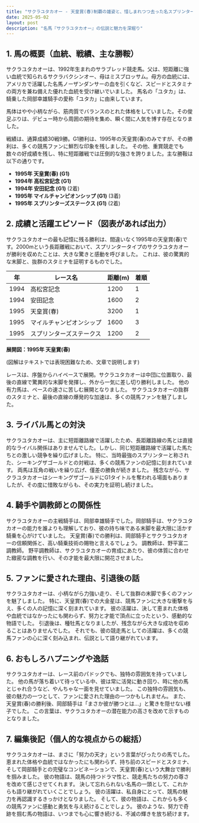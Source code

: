 ```yaml
---
title: "サクラユタカオー - 天皇賞(春)制覇の雄姿と、惜しまれつつ去った名スプリンター"
date: 2025-05-02
layout: post
description: "名馬『サクラユタカオー』の伝説と魅力を深堀り"
---
```


## 1. 馬の概要（血統、戦績、主な勝鞍）

サクラユタカオーは、1992年生まれのサラブレッド競走馬。父は、短距離に強い血統で知られるサクラバクシンオー、母はミスブロッサム。母方の血統には、アメリカで活躍した名馬ノーザンダンサーの血を引くなど、スピードとスタミナの両方を兼ね備えた優れた血統を受け継いでいました。  馬名の「ユタカ」は、騎乗した岡部幸雄騎手の愛称「ユタカ」に由来しています。

馬体はやや小柄ながら、筋肉質でバランスのとれた体格をしていました。その俊足ぶりは、デビュー時から周囲の期待を集め、瞬く間に人気を博す存在となりました。

戦績は、通算成績30戦9勝。G1勝利は、1995年の天皇賞(春)のみですが、その勝利は、多くの競馬ファンに鮮烈な印象を残しました。  その他、重賞競走でも数々の好成績を残し、特に短距離戦では圧倒的な強さを誇りました。主な勝鞍は以下の通りです。

* **1995年 天皇賞(春) (G1)**
* **1994年 高松宮記念 (G1)**
* **1994年 安田記念 (G1)** (2着)
* **1995年 マイルチャンピオンシップ (G1)** (3着)
* **1995年 スプリンターズステークス (G1)** (2着)


## 2. 成績と活躍エピソード（図表があれば出力）

サクラユタカオーの最も記憶に残る勝利は、間違いなく1995年の天皇賞(春)です。2000mという長距離戦において、スプリンタータイプのサクラユタカオーが勝利を収めたことは、大きな驚きと感動を呼びました。  これは、彼の驚異的な末脚と、抜群のスタミナを証明するものでした。

| 年 | レース名         | 距離(m) | 着順 |
|---|-----------------|----------|-----|
| 1994 | 高松宮記念       | 1200     | 1   |
| 1994 | 安田記念         | 1600     | 2   |
| 1995 | 天皇賞(春)       | 3200     | 1   |
| 1995 | マイルチャンピオンシップ | 1600     | 3   |
| 1995 | スプリンターズステークス | 1200     | 2   |


**展開図：1995年 天皇賞(春)**

(図解はテキストでは表現困難なため、文章で説明します)

レースは、序盤からハイペースで展開。サクラユタカオーは中団に位置取り、最後の直線で驚異的な末脚を発揮し、外から一気に差し切り勝利しました。  他の有力馬は、ペースの速さに苦しむ展開となりました。  サクラユタカオーの抜群のスタミナと、最後の直線の爆発的な加速は、多くの競馬ファンを魅了しました。


## 3. ライバル馬との対決

サクラユタカオーは、主に短距離路線で活躍したため、長距離路線の馬とは直接的なライバル関係はありませんでした。しかし、同じ短距離路線で活躍した馬たちとの激しい競争を繰り広げました。  特に、当時最強のスプリンターと称された、シーキングザゴールドとの対戦は、多くの競馬ファンの記憶に刻まれています。  両馬は互角の戦いを繰り広げ、僅差の勝負が続きました。  残念ながら、サクラユタカオーはシーキングザゴールドにG1タイトルを奪われる場面もありましたが、その度に惜敗ながらも、その実力を証明し続けました。


## 4. 騎手や調教師との関係性

サクラユタカオーの主戦騎手は、岡部幸雄騎手でした。岡部騎手は、サクラユタカオーの能力を誰よりも理解しており、彼の持ち味である末脚を最大限に活かす騎乗を心がけていました。  天皇賞(春)での勝利は、岡部騎手とサクラユタカオーの信頼関係と、高い騎乗技術の賜物と言えるでしょう。  調教師は、野平富二調教師。  野平調教師は、サクラユタカオーの育成にあたり、彼の体質に合わせた緻密な調教を行い、その才能を最大限に開花させました。


## 5. ファンに愛された理由、引退後の話

サクラユタカオーは、小柄ながら力強い走り、そして抜群の末脚で多くのファンを魅了しました。  特に、天皇賞(春)での大金星は、競馬ファンに大きな衝撃を与え、多くの人の記憶に深く刻まれています。  彼の活躍は、決して恵まれた体格や血統ではなかったにも関わらず、努力と才能で頂点に立ったという、感動的な物語でした。  引退後は、種牡馬となりましたが、残念ながら大きな成功を収めることはありませんでした。  それでも、彼の競走馬としての活躍は、多くの競馬ファンの心に深く刻み込まれ、伝説として語り継がれています。


## 6. おもしろハプニングや逸話

サクラユタカオーは、レース前のパドックでも、独特の雰囲気を持っていました。  他の馬が落ち着いて待っている中、彼は常に活発に動き回り、時に他の馬とじゃれ合うなど、やんちゃな一面を見せていました。  この独特の雰囲気も、彼の魅力の一つとして、ファンに愛された理由の一つかもしれません。  また、天皇賞(春)の勝利後、岡部騎手は「まさか彼が勝つとは…」と驚きを隠せない様子でした。  この言葉は、サクラユタカオーの潜在能力の高さを改めて示すものとなりました。


## 7. 編集後記（個人的な視点からの総括）

サクラユタカオーは、まさに「努力の天才」という言葉がぴったりの馬でした。恵まれた体格や血統ではなかったにも関わらず、持ち前のスピードとスタミナ、そして岡部騎手との完璧なコンビネーションで、天皇賞(春)という大舞台で勝利を掴みました。  彼の物語は、競馬の持つドラマ性と、競走馬たちの努力の尊さを改めて感じさせてくれます。  決して忘れられない名馬の一頭として、これからも語り継がれていくことでしょう。  彼の活躍は、私自身にとって、競馬の魅力を再認識するきっかけとなりました。  そして、彼の物語は、これからも多くの競馬ファンに感動と勇気を与え続けることでしょう。  彼のような、努力で奇跡を掴む馬の物語は、いつまでも心に響き続ける、不滅の輝きを放ち続けます。
